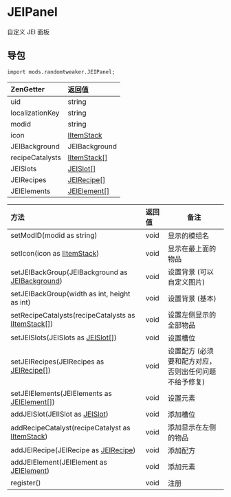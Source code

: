 # JEIPanel

自定义 JEI 面板

## 导包

~~~zenscript
import mods.randomtweaker.JEIPanel;
~~~

| ZenGetter       | 返回值        |
| :-------------- | :------------ |
| uid             | string        |
| localizationKey | string        |
| modid           | string        |
| icon            | [IItemStack](https://docs.blamejared.com/1.12/en/Vanilla/Items/IItemStack/)    |
| JEIBackground   | JEIBackground |
| recipeCatalysts | [IItemStack[]](https://docs.blamejared.com/1.12/en/Vanilla/Items/IItemStack/)  |
| JEISlots        | [JEISlot[]](https://github.com/ikexing-cn/RandomTweaker/tree/master/wiki/zh_cn/modSupport/JEISlot/JEISlot.md)     |
| JEIRecipes      | [JEIRecipe[]](https://github.com/ikexing-cn/RandomTweaker/tree/master/wiki/zh_cn/modSupport/JEIRecipe/JEIRecipe.md)   |
| JEIElements     | [JEIElement[]](https://github.com/ikexing-cn/RandomTweaker/tree/master/wiki/zh_cn/modSupport/JEIELement/JEIELement.md)  |

| 方法                                             | 返回值 | 备注                                                   |
| :----------------------------------------------- | :----- | ------------------------------------------------------ |
| setModID(modid as string)                           | void   | 显示的模组名                                           |
| setIcon(icon as [IItemStack](https://docs.blamejared.com/1.12/en/Vanilla/Items/IItemStack/))                         | void   | 显示在最上面的物品                                     |
| setJEIBackGroup(JEIBackground as [JEIBackground](https://github.com/ikexing-cn/RandomTweaker/tree/master/wiki/zh_cn/modSupport/JEIBackground.md))     | void   | 设置背景 (可以自定义图片)                             |
| setJEIBackGroup(width as int, height as int)            | void   | 设置背景 (基本)                                       |
| setRecipeCatalysts(recipeCatalysts as [IItemStack[]](https://docs.blamejared.com/1.12/en/Vanilla/Items/IItemStack/)) | void   | 设置左侧显示的全部物品                                 |
| setJEISlots(JEISlots as [JEISlot[]](https://github.com/ikexing-cn/RandomTweaker/tree/master/wiki/zh_cn/modSupport/JEISlot/JEISlot.md))                  | void   | 设置槽位                                               |
| setJEIRecipes(JEIRecipes as [JEIRecipe[]](https://github.com/ikexing-cn/RandomTweaker/tree/master/wiki/zh_cn/modSupport/JEIRecipe/JEIRecipe.md))            | void   | 设置配方 (必须要和配方对应，否则出任何问题不给予修复) |
| setJEIElements(JEIElements as [JEIElement[]](https://github.com/ikexing-cn/RandomTweaker/tree/master/wiki/zh_cn/modSupport/JEIELement/JEIELement.md))         | void   | 设置元素                                               |
| addJEISlot(JEIISlot as [JEISlot](https://github.com/ikexing-cn/RandomTweaker/tree/master/wiki/zh_cn/modSupport/JEISlot/JEISlot.md))                     | void   | 添加槽位                                               |
| addRecipeCatalyst(recipeCatalyst as [IItemStack](https://docs.blamejared.com/1.12/en/Vanilla/Items/IItemStack/))     | void   | 添加显示在左侧的物品                                   |
| addJEIRecipe(JEIRecipe as [JEIRecipe](https://github.com/ikexing-cn/RandomTweaker/tree/master/wiki/zh_cn/modSupport/JEIRecipe/JEIRecipe.md))                | void   | 添加配方                                               |
| addJEIElement(JEIElement as [JEIElement](https://github.com/ikexing-cn/RandomTweaker/tree/master/wiki/zh_cn/modSupport/JEIELement/JEIELement.md))             | void   | 添加元素                                               |
| register()                                       | void   | 注册                                                   |
